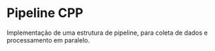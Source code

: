 # Pipeline CPP

Implementação de uma estrutura de pipeline, para coleta de dados e processamento em paralelo.



